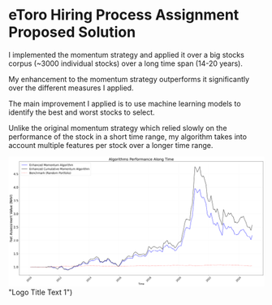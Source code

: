 # eToro Hiring Process Assignment Proposed Solution

I implemented the momentum strategy and applied it over a big stocks corpus (~3000 individual stocks) over a long time span (14-20 years).

My enhancement to the momentum strategy outperforms it significantly over the different measures I applied. 

The main improvement I applied is to use machine learning models to identify the best and worst stocks to select.

Unlike the original momentum strategy which relied slowly on the performance of the stock in a short time range, my algorithm takes into account multiple features per stock over a longer time range.
 
![alt text](enhanced_momentum_NAVs_own_capital_0_start_date2010-01-01.png) "Logo Title Text 1")
